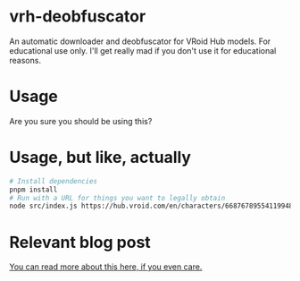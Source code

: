# vrh-deobfuscator
An automatic downloader and deobfuscator for VRoid Hub models.
For educational use only. I'll get really mad if you don't use it for educational reasons.

# Usage
Are you sure you should be using this?

# Usage, but like, actually
```bash
# Install dependencies
pnpm install
# Run with a URL for things you want to legally obtain
node src/index.js https://hub.vroid.com/en/characters/6687678955411994848/models/3497471223710880744
```

# Relevant blog post
[You can read more about this here, if you even care.](https://toon.link/blog/1740863435/borrowing-intellectual-property)
